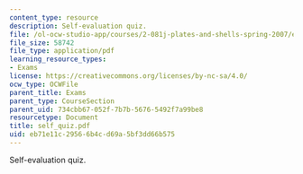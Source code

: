 ```yaml
---
content_type: resource
description: Self-evaluation quiz.
file: /ol-ocw-studio-app/courses/2-081j-plates-and-shells-spring-2007/eb71e11c29566b4cd69a5bf3dd66b575_self_quiz.pdf
file_size: 58742
file_type: application/pdf
learning_resource_types:
- Exams
license: https://creativecommons.org/licenses/by-nc-sa/4.0/
ocw_type: OCWFile
parent_title: Exams
parent_type: CourseSection
parent_uid: 734cbb67-052f-7b7b-5676-5492f7a99be8
resourcetype: Document
title: self_quiz.pdf
uid: eb71e11c-2956-6b4c-d69a-5bf3dd66b575
---
```

Self-evaluation quiz.